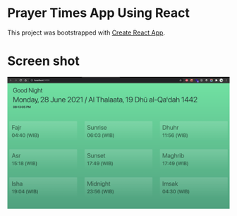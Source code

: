 # Prayer Times App Using React

This project was bootstrapped with [Create React App](https://github.com/facebook/create-react-app).

# Screen shot
![Alt text](prayer-times.png?raw=true "Screenshot") 

